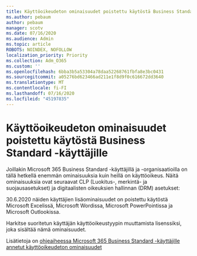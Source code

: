 ```yaml
---
title: Käyttöoikeudeton ominaisuudet poistettu käytöstä Business Standard -käyttäjille
ms.author: pebaum
author: pebaum
manager: scotv
ms.date: 07/16/2020
ms.audience: Admin
ms.topic: article
ROBOTS: NOINDEX, NOFOLLOW
localization_priority: Priority
ms.collection: Adm_O365
ms.custom: ''
ms.openlocfilehash: 6bba3b5a53304a78daa52268761fbfa8e3bc0431
ms.sourcegitcommit: a05276bd623466ad211e1f8d9f0c616672dd3640
ms.translationtype: MT
ms.contentlocale: fi-FI
ms.lasthandoff: 07/16/2020
ms.locfileid: "45197835"
---
```

# <a name="unlicensed-features-turned-off-for-business-standard-users"></a>Käyttöoikeudeton ominaisuudet poistettu käytöstä Business Standard -käyttäjille

Joillakin Microsoft 365 Business Standard -käyttäjillä ja -organisaatioilla on tällä hetkellä enemmän ominaisuuksia kuin heillä on käyttöoikeus. Näitä ominaisuuksia ovat seuraavat CLP (Luokitus-, merkintä- ja suojausasetukset) ja digitaalisten oikeuksien hallinnan (DRM) asetukset:
    
30.6.2020 näiden käyttäjien lisäominaisuudet on poistettu käytöstä Microsoft Excelissä, Microsoft Wordissa, Microsoft PowerPointissa ja Microsoft Outlookissa.

Harkitse suoritetun käyttäjän käyttöoikeustyypin muuttamista lisenssiksi, joka sisältää nämä ominaisuudet. 

Lisätietoja on [ohjeaiheessa Microsoft 365 Business Standard -käyttäjille annetut käyttöoikeudeton ominaisuudet](https://support.microsoft.com/help/4568654/extra-features-to-be-turned-off-for-microsoft-365-business-standard?preview)